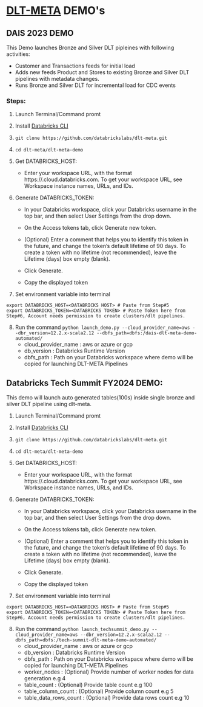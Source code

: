  # [DLT-META](https://github.com/databrickslabs/dlt-meta) DEMO's

## DAIS 2023 DEMO
This Demo launches Bronze and Silver DLT pipleines with following activities:
- Customer and Transactions feeds for initial load
- Adds new feeds Product and Stores to existing Bronze and Silver DLT pipelines with metadata changes.
- Runs Bronze and Silver DLT for incremental load for CDC events

### Steps:
1. Launch Terminal/Command promt 

2. Install [Databricks CLI](https://docs.databricks.com/dev-tools/cli/index.html)

3. ```git clone https://github.com/databrickslabs/dlt-meta.git ```

4. ```cd dlt-meta/dlt-meta-demo```

5. Get DATABRICKS_HOST:
    - Enter your workspace URL, with the format https://<instance-name>.cloud.databricks.com. To get your workspace URL, see Workspace instance names, URLs, and IDs.

6. Generate DATABRICKS_TOKEN:
    - In your Databricks workspace, click your Databricks username in the top bar, and then select User Settings from the drop down.

    - On the Access tokens tab, click Generate new token.

    - (Optional) Enter a comment that helps you to identify this token in the future, and change the token’s default lifetime of 90 days. To create a token with no lifetime (not recommended), leave the Lifetime (days) box empty (blank).

    - Click Generate.

    - Copy the displayed token

7. Set environment variable into terminal
```
export DATABRICKS_HOST=<DATABRICKS HOST> # Paste from Step#5
export DATABRICKS_TOKEN=<DATABRICKS TOKEN> # Paste Token here from Step#6, Account needs permission to create clusters/dlt pipelines.
```

8. Run the command ```python launch_demo.py --cloud_provider_name=aws --dbr_version=12.2.x-scala2.12 --dbfs_path=dbfs:/dais-dlt-meta-demo-automated/```
    - cloud_provider_name : aws or azure or gcp
    - db_version : Databricks Runtime Version
    - dbfs_path : Path on your Databricks workspace where demo will be copied for launching DLT-META Pipelines

## Databricks Tech Summit FY2024 DEMO:
This demo will launch auto generated tables(100s) inside single bronze and silver DLT pipeline using dlt-meta.

1. Launch Terminal/Command promt 

2. Install [Databricks CLI](https://docs.databricks.com/dev-tools/cli/index.html)

3. ```git clone https://github.com/databrickslabs/dlt-meta.git ```

4. ```cd dlt-meta/dlt-meta-demo```

5. Get DATABRICKS_HOST:
    - Enter your workspace URL, with the format https://<instance-name>.cloud.databricks.com. To get your workspace URL, see Workspace instance names, URLs, and IDs.

6. Generate DATABRICKS_TOKEN:
    - In your Databricks workspace, click your Databricks username in the top bar, and then select User Settings from the drop down.

    - On the Access tokens tab, click Generate new token.

    - (Optional) Enter a comment that helps you to identify this token in the future, and change the token’s default lifetime of 90 days. To create a token with no lifetime (not recommended), leave the Lifetime (days) box empty (blank).

    - Click Generate.

    - Copy the displayed token

7. Set environment variable into terminal
```
export DATABRICKS_HOST=<DATABRICKS HOST> # Paste from Step#5
export DATABRICKS_TOKEN=<DATABRICKS TOKEN> # Paste Token here from Step#6, Account needs permission to create clusters/dlt pipelines.
```

8. Run the command ```python launch_techsummit_demo.py --cloud_provider_name=aws --dbr_version=12.2.x-scala2.12 --dbfs_path=dbfs:/tech-summit-dlt-meta-demo-automated/```
    - cloud_provider_name : aws or azure or gcp
    - db_version : Databricks Runtime Version
    - dbfs_path : Path on your Databricks workspace where demo will be copied for launching DLT-META Pipelines
    - worker_nodes : (Optional) Provide number of worker nodes for data generation e.g 4
    - table_count : (Optional) Provide table count e.g 100
    - table_column_count : (Optional) Provide column count e.g 5
    - table_data_rows_count : (Optional) Provide data rows count e.g 10